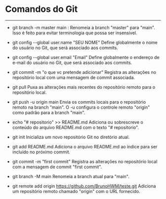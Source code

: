 # Comandos do Git
---
- git branch -m master main :
Renomeia a branch "master" para "main". Isso é feito para evitar terminologia que possa ser insensível.

- git config --global user.name "SEU NOME"
Define globalmente o nome do usuário no Git, que será associado aos commits.

- git config --global user.email "Email"
Define globalmente o endereço de e-mail do usuário no Git, que será associado aos commits.

- git commit -m "o que vc pretende adicionar"
Registra as alterações no repositório local com uma mensagem de commit associada.

- git pull 
Puxa as alterações mais recentes do repositório remoto para o repositório local.

- git push -u origin main
Envia os commits locais para o repositório remoto na branch "main". O -u configura o controle remoto "origin" como padrão para a branch "main".

- echo "# repositorio" >> README.md 
Adiciona ou sobrescreve o conteúdo do arquivo README.md com o texto "# repositorio".

- git init 
Inicializa um novo repositório Git no diretório atual.

- git add README.md
Adiciona o arquivo README.md ao índice para ser incluído no próximo commit.

- git commit -m "first commit"
Registra as alterações no repositório local com a mensagem de commit "first commit".
                                                              
- git branch -M main 
Renomeia a branch atual para "main".

- git remote add origin https://github.com/BrunoHWM/teste.git
Adiciona um repositório remoto chamado "origin" com o URL fornecido.

